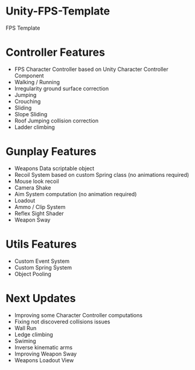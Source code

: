 # Unity-FPS-Template
FPS Template

# Controller Features
- FPS Character Controller based on Unity Character Controller Component
- Walking / Running
- Irregularity ground surface correction
- Jumping
- Crouching
- Sliding
- Slope Sliding
- Roof Jumping collision correction
- Ladder climbing

# Gunplay Features
- Weapons Data scriptable object
- Recoil System based on custom Spring class (no animations required)
- Mouse look recoil
- Camera Shake
- Aim System computation (no animation required)
- Loadout
- Ammo / Clip System
- Reflex Sight Shader
- Weapon Sway

# Utils Features
- Custom Event System
- Custom Spring System
- Object Pooling

# Next Updates
- Improving some Character Controller computations
- Fixing not discovered collisions issues
- Wall Run 
- Ledge climbing
- Swiming
- Inverse kinematic arms
- Improving Weapon Sway
- Weapons Loadout View
